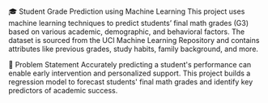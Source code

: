 🎓 Student Grade Prediction using Machine Learning
This project uses machine learning techniques to predict students’ final math grades (G3) based on various academic, 
demographic, and behavioral factors. The dataset is sourced from the UCI Machine Learning Repository and contains attributes like previous grades, 
study habits, family background, and more.

🧠 Problem Statement
Accurately predicting a student's performance can enable early intervention and personalized support. 
This project builds a regression model to forecast students' final math grades and identify key predictors of academic success.
